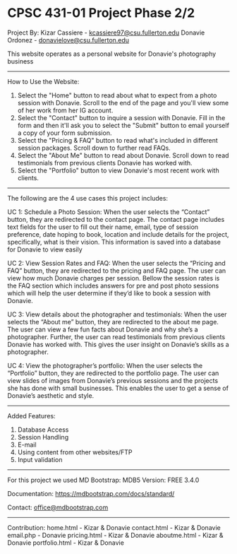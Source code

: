 # CPSC 431-01 Project Phase 2/2

Project By: 
Kizar Cassiere - kcassiere97@csu.fullerton.edu
Donavie Ordonez - donavielove@csu.fullerton.edu

This website operates as a personal website for Donavie's photography business 

**********************************************************************************************************************************

How to Use the Website:

1) Select the "Home" button to read about what to expect from a photo session with Donavie. 
Scroll to the end of the page and you'll view some of her work from her IG account. 
2) Select the "Contact" button to inquire a session with Donavie. Fill in the form
and then it'll ask you to select the "Submit" button to email yourself a copy of your form submission.
3) Select the "Pricing & FAQ" button to read what's included in different session packages. 
Scroll down to further read FAQs.
4) Select the "About Me" button to read about Donavie. Scroll down to read testimonials 
from previous clients Donavie has worked with.
5) Select the "Portfolio" button to view Donavie's most recent work with clients.

**********************************************************************************************************************************

The following are the 4 use cases this project includes:

UC 1: Schedule a Photo Session: When the user selects the “Contact” button, they are redirected to the contact page. 
The contact page includes text fields for the user to fill out their name, email, type of session preference, 
date hoping to book, location and include details for the project, specifically, what is their vision. 
This information is saved into a database for Donavie to view easily 

UC 2: View Session Rates and FAQ: When the user selects the “Pricing and FAQ” button, they are redirected to the 
pricing and FAQ page. The user can view how much Donavie charges per session. Bellow the session rates is the FAQ section 
which includes answers for pre and post photo sessions which will help the user determine 
if they’d like to book a session with Donavie.

UC 3: View details about the photographer and testimonials: When the user selects the “About me” button, 
they are redirected to the about me page. The user can view a few fun facts about Donavie and why she’s a photographer. 
Further, the user can read testimonials from previous clients Donavie has worked with. 
This gives the user insight on Donavie’s skills as a photographer.

UC 4: View the photographer’s portfolio: When the user selects the “Portfolio” button, they are redirected to the portfolio page. 
The user can view slides of images from Donavie’s previous sessions and the projects she has done with small businesses. 
This enables the user to get a sense of Donavie’s aesthetic and style.

**********************************************************************************************************************************

Added Features:
1) Database Access
2) Session Handling
3) E-mail
4) Using content from other websites/FTP
5) Input validation

**********************************************************************************************************************************

For this project we used MD Bootstrap: MDB5
Version: FREE 3.4.0

Documentation:
https://mdbootstrap.com/docs/standard/

Contact:
office@mdbootstrap.com

**********************************************************************************************************************************

Contribution:
home.html - Kizar & Donavie
contact.html - Kizar & Donavie
email.php - Donavie
pricing.html - Kizar & Donavie
aboutme.html - Kizar & Donavie
portfolio.html - Kizar & Donavie
